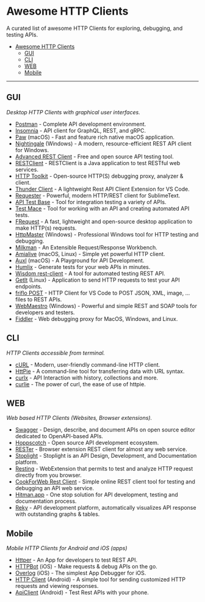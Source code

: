 # Awesome HTTP Clients

A curated list of awesome HTTP Clients for exploring, debugging, and testing APIs.

- [Awesome HTTP Clients](#awesome-http-clients)
  - [GUI](#gui)
  - [CLI](#cli)
  - [WEB](#web)
  - [Mobile](#mobile)

---

## GUI

_Desktop HTTP Clients with graphical user interfaces._

- [Postman](https://www.postman.com/product/rest-client/) - Complete API development environment.
- [Insomnia](https://insomnia.rest/products/insomnia) - API client for GraphQL, REST, and gRPC.
- [Paw](https://paw.cloud/) (macOS) - Fast and feature rich native macOS application.
- [Nightingale](https://nightingale.rest/) (Windows) - A modern, resource-efficient REST API client for Windows.
- [Advanced REST Client](https://install.advancedrestclient.com/install) - Free and open source API testing tool.
- [RESTClient](https://github.com/wiztools/rest-client) - RESTClient is a Java application to test RESTful web services.
- [HTTP Toolkit](https://httptoolkit.tech/) - Open-source HTTP(S) debugging proxy, analyzer & client.
- [Thunder Client](https://www.thunderclient.io/) - A lightweight Rest API Client Extension for VS Code.
- [Requester](https://github.com/kylebebak/Requester) - Powerful, modern HTTP/REST client for SublimeText.
- [API Test Base](https://apitestbase.io/) - Tool for integration testing a variety of APIs.
- [Test Mace](https://testmace.com/) - Tool for working with an API and creating automated API tests.
- [FRequest](https://fabiobento512.github.io/FRequest/) - A fast, lightweight and open-source desktop application to make HTTP(s) requests.
- [HttpMaster](https://www.httpmaster.net/) (Windows) - Professional Windows tool for HTTP testing and debugging.
- [Milkman](https://github.com/warmuuh/milkman) - An Extensible Request/Response Workbench.
- [Amialive](https://amialive.co/) (macOS, Linux) - Simple yet powerful HTTP client.
- [Auxl](https://auxl.io/) (macOS) - A Playground for API Development.
- [Humlix](https://www.humlix.com/) - Generate tests for your web APIs in minutes.
- [Wisdom rest-client](https://github.com/wisdom-projects/rest-client) - A tool for automated testing REST API.
- [GetIt](https://getit.bartkessels.net/) (Linux) - Application to send HTTP requests to test your API endpoints.
- [friflo POST](https://github.com/friflo/vscode-friflo-post) - HTTP Client for VS Code to POST JSON, XML, image, ... files to REST APIs.
- [WebMaestro](https://www.getwebmaestro.com/) (Windows) - Powerful and simple REST and SOAP tools for developers and testers.
- [Fiddler](https://www.telerik.com/fiddler) - Web debugging proxy for MacOS, Windows, and Linux.

## CLI

_HTTP Clients accessible from terminal._

- [cURL](https://curl.se/) - Modern, user-friendly command-line HTTP client.
- [HttPie](https://httpie.io/cli) - A command-line tool for transferring data with URL syntax.
- [curlx](https://curlx.dev/) - API Interaction with history, collections and more.
- [curlie](https://curlie.io/) - The power of curl, the ease of use of httpie.

## WEB

_Web based HTTP Clients (Websites, Browser extensions)._

- [Swagger](https://swagger.io/tools/swagger-editor/) - Design, describe, and document APIs on open source editor dedicated to OpenAPI-based APIs.
- [Hoppscotch](https://hoppscotch.io/) - Open source API development ecosystem.
- [RESTer](https://github.com/frigus02/RESTer) - Browser extension REST client for almost any web service.
- [Stoplight](https://stoplight.io/) - Stoplight is an API Design, Development, and Documentation platform.
- [Resting](http://resting.owlcode.eu/) - WebExtension that permits to test and analyze HTTP request directly from you browser.
- [CookForWeb Rest Client](https://www.cookforweb.com/tools/rest-client-online) - Simple online REST client tool for testing and debugging an API web service.
- [Hitman.app](https://hitman.app/dashboard/) - One stop solution for API development, testing and documentation process.
- [Reky](https://reky.org/) - API development platform, automatically visualizes API response with outstanding graphs & tables.

## Mobile

_Mobile HTTP Clients for Android and iOS (apps)_

- [Httper](https://httper.mushare.cn/) - An App for developers to test REST API.
- [HTTPBot](https://www.httpbot.io/) (iOS) - Make requests & debug APIs on the go.
- [Overlog](https://www.netguru.com/overlog) (iOS) - The simplest App Debugger for iOS.
- [HTTP Client](https://play.google.com/store/apps/details?id=com.l.dan.httper) (Android) - A simple tool for sending customized HTTP requests and viewing responses.
- [ApiClient](https://play.google.com/store/apps/details?id=com.ab.apiclient) (Android) - Test Rest APIs with your phone.
